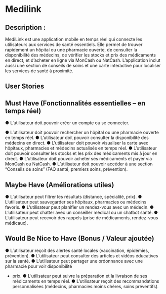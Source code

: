 # Medilink
## Description :

MediLink est une application mobile en temps réel qui connecte les utilisateurs aux services
de santé essentiels. Elle permet de trouver rapidement un hôpital ou une pharmacie ouverte,
de consulter la disponibilité des médecins, de vérifier les stocks et prix des médicaments en
direct, et d’acheter en ligne via MonCash ou NatCash. L’application inclut aussi une section
de conseils de soins et une carte interactive pour localiser les services de santé à proximité.

## User Stories

## Must Have (Fonctionnalités essentielles – en temps réel)
● L’utilisateur doit pouvoir créer un compte ou se connecter.

● L’utilisateur doit pouvoir rechercher un hôpital ou une pharmacie ouverte en temps
réel.
● L’utilisateur doit pouvoir consulter la disponibilité des médecins en direct.
● L’utilisateur doit pouvoir visualiser la carte avec hôpitaux, pharmacies et médecins
actualisés en temps réel.
● L’utilisateur doit pouvoir consulter les stocks et les prix des médicaments mis à jour
en direct.
● L’utilisateur doit pouvoir acheter ses médicaments et payer via MonCash ou
NatCash.
● L’utilisateur doit pouvoir accéder à une section “Conseils de soins” (FAQ santé,
premiers soins, prévention).

## Maybe Have (Améliorations utiles)
● L’utilisateur peut filtrer les résultats (distance, spécialité, prix).
● L’utilisateur peut sauvegarder ses hôpitaux, pharmacies ou médecins favoris.
● L’utilisateur peut planifier un rendez-vous avec un médecin.
● L’utilisateur peut chatter avec un conseiller médical ou un chatbot santé.
● L’utilisateur peut recevoir des rappels (prise de médicaments, rendez-vous
médicaux).

## Would Be Nice to Have (Bonus / Valeur ajoutée)
● L’utilisateur reçoit des alertes santé locales (vaccination, épidémies, prévention).
● L’utilisateur peut consulter des articles et vidéos éducatives sur la santé.
● L’utilisateur peut partager une ordonnance avec une pharmacie pour voir disponibilité
+ prix.
● L’utilisateur peut suivre la préparation et la livraison de ses médicaments en temps
réel.
● L’utilisateur reçoit des recommandations personnalisées (médecins, pharmacies
moins chères, soins préventifs).
